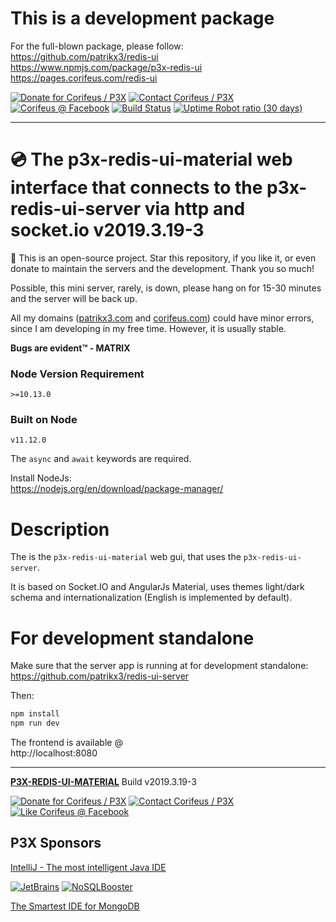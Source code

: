 # This is a development package

For the full-blown package, please follow:    
https://github.com/patrikx3/redis-ui  
https://www.npmjs.com/package/p3x-redis-ui   
https://pages.corifeus.com/redis-ui  

[//]: #@corifeus-header

 

[![Donate for Corifeus / P3X](https://img.shields.io/badge/Donate-Corifeus-003087.svg)](https://paypal.me/patrikx3) [![Contact Corifeus / P3X](https://img.shields.io/badge/Contact-P3X-ff9900.svg)](https://www.patrikx3.com/en/front/contact) [![Corifeus @ Facebook](https://img.shields.io/badge/Facebook-Corifeus-3b5998.svg)](https://www.facebook.com/corifeus.software)  [![Build Status](https://api.travis-ci.com/patrikx3/redis-ui-material.svg?branch=master)](https://travis-ci.com/patrikx3/redis-ui-material) 
[![Uptime Robot ratio (30 days)](https://img.shields.io/uptimerobot/ratio/m780749701-41bcade28c1ea8154eda7cca.svg)](https://uptimerobot.patrikx3.com/)

  
 
---
# 💿 The p3x-redis-ui-material web interface that connects to the p3x-redis-ui-server via http and socket.io v2019.3.19-3  

  
🙏 This is an open-source project. Star this repository, if you like it, or even donate to maintain the servers and the development. Thank you so much!

Possible, this mini server, rarely, is down, please hang on for 15-30 minutes and the server will be back up.

All my domains ([patrikx3.com](https://patrikx3.com) and [corifeus.com](https://corifeus.com)) could have minor errors, since I am developing in my free time. However, it is usually stable.

**Bugs are evident™ - MATRIX️**  
    

### Node Version Requirement 
``` 
>=10.13.0 
```  
   
### Built on Node 
``` 
v11.12.0
```   
   
The ```async``` and ```await``` keywords are required.

Install NodeJs:    
https://nodejs.org/en/download/package-manager/    



# Description  

                        
[//]: #@corifeus-header:end


The is the `p3x-redis-ui-material` web gui, that uses the `p3x-redis-ui-server`.   

It is based on Socket.IO and AngularJs Material, uses themes light/dark schema and internationalization (English is implemented by default). 


# For development standalone

Make sure that the server app is running at for development standalone:  
https://github.com/patrikx3/redis-ui-server

Then:  
```bash
npm install
npm run dev
```

The frontend is available @  
http://localhost:8080


[//]: #@corifeus-footer

---

[**P3X-REDIS-UI-MATERIAL**](https://pages.corifeus.com/redis-ui-material) Build v2019.3.19-3 

[![Donate for Corifeus / P3X](https://img.shields.io/badge/Donate-Corifeus-003087.svg)](https://www.paypal.com/cgi-bin/webscr?cmd=_s-xclick&hosted_button_id=QZVM4V6HVZJW6)  [![Contact Corifeus / P3X](https://img.shields.io/badge/Contact-P3X-ff9900.svg)](https://www.patrikx3.com/en/front/contact) [![Like Corifeus @ Facebook](https://img.shields.io/badge/LIKE-Corifeus-3b5998.svg)](https://www.facebook.com/corifeus.software) 


## P3X Sponsors

[IntelliJ - The most intelligent Java IDE](https://www.jetbrains.com/?from=patrikx3)
  
[![JetBrains](https://cdn.corifeus.com/assets/svg/jetbrains-logo.svg)](https://www.jetbrains.com/?from=patrikx3) [![NoSQLBooster](https://cdn.corifeus.com/assets/png/nosqlbooster-70x70.png)](https://www.nosqlbooster.com/)

[The Smartest IDE for MongoDB](https://www.nosqlbooster.com)
  
  
 

[//]: #@corifeus-footer:end